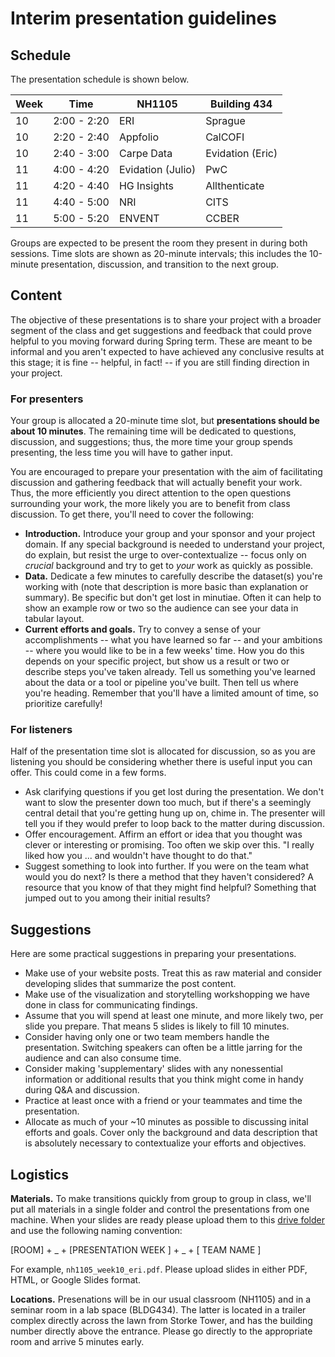 # Interim presentation guidelines

## Schedule

The presentation schedule is shown below. 

Week | Time | NH1105 | Building 434
---|---|---|---
10 | 2:00 - 2:20 | ERI | Sprague
10 | 2:20 - 2:40 | Appfolio | CalCOFI
10 | 2:40 - 3:00 | Carpe Data | Evidation (Eric)
11 | 4:00 - 4:20 | Evidation (Julio) | PwC
11 | 4:20 - 4:40 | HG Insights | Allthenticate
11 | 4:40 - 5:00 | NRI | CITS
11 | 5:00 - 5:20 | ENVENT | CCBER

Groups are expected to be present the room they present in during both sessions. Time slots are shown as 20-minute intervals; this includes the 10-minute presentation, discussion, and transition to the next group. 

## Content

The objective of these presentations is to share your project with a broader segment of the class and get suggestions and feedback that could prove helpful to you moving forward during Spring term. These are meant to be informal and you aren't expected to have achieved any conclusive results at this stage; it is fine -- helpful, in fact! -- if you are still finding direction in your project.

### For presenters

Your group is allocated a 20-minute time slot, but **presentations should be about 10 minutes**. The remaining time will be dedicated to questions, discussion, and suggestions; thus, the more time your group spends presenting, the less time you will have to gather input. 

You are encouraged to prepare your presentation with the aim of facilitating discussion and gathering feedback that will actually benefit your work. Thus, the more efficiently you direct attention to the open questions surrounding your work, the more likely you are to benefit from class discussion. To get there, you'll need to cover the following:

- **Introduction.** Introduce your group and your sponsor and your project domain. If any special background is needed to understand your project, do explain, but resist the urge to over-contextualize -- focus only on *crucial* background and try to get to *your* work as quickly as possible.
- **Data.** Dedicate a few minutes to carefully describe the dataset(s) you're working with (note that description is more basic than explanation or summary). Be specific but don't get lost in minutiae. Often it can help to show an example row or two so the audience can see your data in tabular layout.
- **Current efforts and goals.** Try to convey a sense of your accomplishments -- what you have learned so far -- and your ambitions -- where you would like to be in a few weeks' time. How you do this depends on your specific project, but show us a result or two or describe steps you've taken already. Tell us something you've learned about the data or a tool or pipeline you've built. Then tell us where you're heading. Remember that you'll have a limited amount of time, so prioritize carefully!

### For listeners

Half of the presentation time slot is allocated for discussion, so as you are listening you should be considering whether there is useful input you can offer. This could come in a few forms.

- Ask clarifying questions if you get lost during the presentation. We don't want to slow the presenter down too much, but if there's a seemingly central detail that you're getting hung up on, chime in. The presenter will tell you if they would prefer to loop back to the matter during discussion.
- Offer encouragement. Affirm an effort or idea that you thought was clever or interesting or promising. Too often we skip over this. "I really liked how you ... and wouldn't have thought to do that."
- Suggest something to look into further. If you were on the team what would you do next? Is there a method that they haven't considered? A resource that you know of that they might find helpful? Something that jumped out to you among their initial results?

## Suggestions

Here are some practical suggestions in preparing your presentations.

- Make use of your website posts. Treat this as raw material and consider developing slides that summarize the post content.
- Make use of the visualization and storytelling workshopping we have done in class for communicating findings.
- Assume that you will spend at least one minute, and more likely two, per slide you prepare. That means 5 slides is likely to fill 10 minutes.
- Consider having only one or two team members handle the presentation. Switching speakers can often be a little jarring for the audience and can also consume time.
- Consider making 'supplementary' slides with any nonessential information or additional results that you think might come in handy during Q&A and discussion.
- Practice at least once with a friend or your teammates and time the presentation.
- Allocate as much of your ~10 minutes as possible to discussing inital efforts and goals. Cover only the background and data description that is absolutely necessary to contextualize your efforts and objectives.

## Logistics

**Materials.** To make transitions quickly from group to group in class, we'll put all materials in a single folder and control the presentations from one machine. When your slides are ready please upload them to this [drive folder](https://drive.google.com/drive/folders/1P1csdK8Yn_ZRkeSTzKaeGQzCve_u4HSW?usp=sharing) and use the following naming convention:

\[ROOM\] + \_ + \[PRESENTATION WEEK \] + \_ + \[ TEAM NAME \]

For example, `nh1105_week10_eri.pdf`. Please upload slides in either PDF, HTML, or Google Slides format.

**Locations.** Presenations will be in our usual classroom (NH1105) and in a seminar room in a lab space (BLDG434). The latter is located in a trailer complex directly across the lawn from Storke Tower, and has the building number directly above the entrance. Please go directly to the appropriate room and arrive 5 minutes early.
